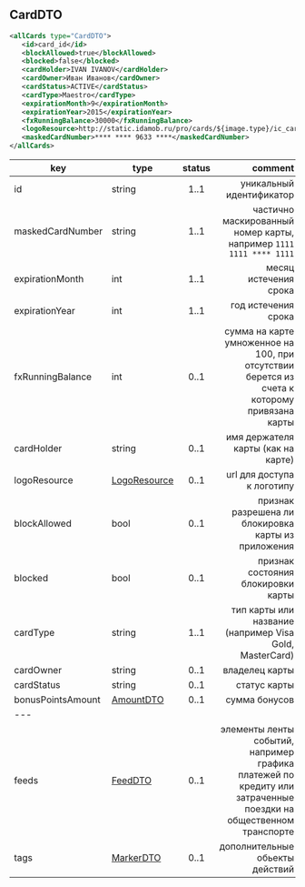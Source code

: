 ## CardDTO

```xml
<allCards type="CardDTO">
   <id>card_id</id>
   <blockAllowed>true</blockAllowed>
   <blocked>false</blocked>
   <cardHolder>IVAN IVANOV</cardHolder>
   <cardOwner>Иван Иванов</cardOwner>
   <cardStatus>ACTIVE</cardStatus>
   <cardType>Maestro</cardType>
   <expirationMonth>9</expirationMonth>
   <expirationYear>2015</expirationYear>
   <fxRunningBalance>30000</fxRunningBalance>
   <logoResource>http://static.idamob.ru/pro/cards/${image.type}/ic_card_bg.png</logoResource>
   <maskedCardNumber>**** **** 9633 ****</maskedCardNumber>
</allCards>
```

key | type | status | comment
--- | ---- | :----: | ---:
id | string | 1..1 | уникальный идентификатор
maskedCardNumber | string | 1..1 | частично маскированный номер карты, например <code>1111 1111 **** 1111</code>
expirationMonth | int | 1..1 | месяц истечения срока
expirationYear | int | 1..1 | год истечения срока
fxRunningBalance | int | 0..1 | сумма на карте умноженное на 100, при отсутствии берется из счета к которому привязана карты
cardHolder | string | 0..1 | имя держателя карты (как на карте)
logoResource | [LogoResource](#logoresource) | 0..1 | url для доступа к логотипу
blockAllowed | bool | 0..1 | признак разрешена ли блокировка карты из приложения
blocked | bool | 0..1 | признак состояния блокировки карты
cardType | string | 1..1 | тип карты или название (например Visa Gold, MasterCard)
cardOwner | string | 0..1 | владелец карты
cardStatus | string | 0..1 | статус карты
bonusPointsAmount | [AmountDTO](#amountdto) | 0..1 | сумма бонусов
--- |||
feeds | [FeedDTO](#feeddto) | 0..1 | элементы ленты событий, например графика платежей по кредиту или затраченные поездки на общественном транспорте
tags | [MarkerDTO](#markerdto) | 0..1 | дополнительные обьекты действий
